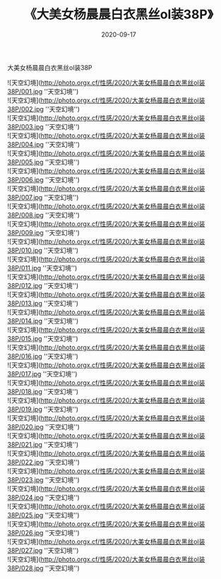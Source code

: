 ﻿---
layout: post
title:  《大美女杨晨晨白衣黑丝ol装38P》
date:   2020-09-17
image: http://photo.orgx.cf/性感/2020/大美女杨晨晨白衣黑丝ol装38P/000.jpg
categories: [美女, 性感, 泳衣]
---

大美女杨晨晨白衣黑丝ol装38P



![天空幻境](http://photo.orgx.cf/性感/2020/大美女杨晨晨白衣黑丝ol装38P/001.jpg ''天空幻境'') <br>
![天空幻境](http://photo.orgx.cf/性感/2020/大美女杨晨晨白衣黑丝ol装38P/002.jpg ''天空幻境'') <br>
![天空幻境](http://photo.orgx.cf/性感/2020/大美女杨晨晨白衣黑丝ol装38P/003.jpg ''天空幻境'') <br>
![天空幻境](http://photo.orgx.cf/性感/2020/大美女杨晨晨白衣黑丝ol装38P/004.jpg ''天空幻境'') <br>
![天空幻境](http://photo.orgx.cf/性感/2020/大美女杨晨晨白衣黑丝ol装38P/005.jpg ''天空幻境'') <br>
![天空幻境](http://photo.orgx.cf/性感/2020/大美女杨晨晨白衣黑丝ol装38P/006.jpg ''天空幻境'') <br>
![天空幻境](http://photo.orgx.cf/性感/2020/大美女杨晨晨白衣黑丝ol装38P/007.jpg ''天空幻境'') <br>
![天空幻境](http://photo.orgx.cf/性感/2020/大美女杨晨晨白衣黑丝ol装38P/008.jpg ''天空幻境'') <br>
![天空幻境](http://photo.orgx.cf/性感/2020/大美女杨晨晨白衣黑丝ol装38P/009.jpg ''天空幻境'') <br>
![天空幻境](http://photo.orgx.cf/性感/2020/大美女杨晨晨白衣黑丝ol装38P/010.jpg ''天空幻境'') <br>
![天空幻境](http://photo.orgx.cf/性感/2020/大美女杨晨晨白衣黑丝ol装38P/011.jpg ''天空幻境'') <br>
![天空幻境](http://photo.orgx.cf/性感/2020/大美女杨晨晨白衣黑丝ol装38P/012.jpg ''天空幻境'') <br>
![天空幻境](http://photo.orgx.cf/性感/2020/大美女杨晨晨白衣黑丝ol装38P/013.jpg ''天空幻境'') <br>
![天空幻境](http://photo.orgx.cf/性感/2020/大美女杨晨晨白衣黑丝ol装38P/014.jpg ''天空幻境'') <br>
![天空幻境](http://photo.orgx.cf/性感/2020/大美女杨晨晨白衣黑丝ol装38P/015.jpg ''天空幻境'') <br>
![天空幻境](http://photo.orgx.cf/性感/2020/大美女杨晨晨白衣黑丝ol装38P/016.jpg ''天空幻境'') <br>
![天空幻境](http://photo.orgx.cf/性感/2020/大美女杨晨晨白衣黑丝ol装38P/017.jpg ''天空幻境'') <br>
![天空幻境](http://photo.orgx.cf/性感/2020/大美女杨晨晨白衣黑丝ol装38P/018.jpg ''天空幻境'') <br>
![天空幻境](http://photo.orgx.cf/性感/2020/大美女杨晨晨白衣黑丝ol装38P/019.jpg ''天空幻境'') <br>
![天空幻境](http://photo.orgx.cf/性感/2020/大美女杨晨晨白衣黑丝ol装38P/020.jpg ''天空幻境'') <br>
![天空幻境](http://photo.orgx.cf/性感/2020/大美女杨晨晨白衣黑丝ol装38P/021.jpg ''天空幻境'') <br>
![天空幻境](http://photo.orgx.cf/性感/2020/大美女杨晨晨白衣黑丝ol装38P/022.jpg ''天空幻境'') <br>
![天空幻境](http://photo.orgx.cf/性感/2020/大美女杨晨晨白衣黑丝ol装38P/023.jpg ''天空幻境'') <br>
![天空幻境](http://photo.orgx.cf/性感/2020/大美女杨晨晨白衣黑丝ol装38P/024.jpg ''天空幻境'') <br>
![天空幻境](http://photo.orgx.cf/性感/2020/大美女杨晨晨白衣黑丝ol装38P/025.jpg ''天空幻境'') <br>
![天空幻境](http://photo.orgx.cf/性感/2020/大美女杨晨晨白衣黑丝ol装38P/026.jpg ''天空幻境'') <br>
![天空幻境](http://photo.orgx.cf/性感/2020/大美女杨晨晨白衣黑丝ol装38P/027.jpg ''天空幻境'') <br>
![天空幻境](http://photo.orgx.cf/性感/2020/大美女杨晨晨白衣黑丝ol装38P/028.jpg ''天空幻境'') <br>
